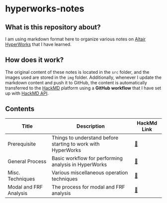 # hyperworks-notes

## What is this repository about?
I am using markdown format here to organize various notes on [Altair HyperWorks](https://altair.com/hyperworks) that I have learned. 

## How does it work?
The original content of these notes is located in the `src` folder, and the images used are stored in the `img` folder. Additionally, whenever I update the markdown content and push it to GitHub, the content is automatically transferred to the [HackMD](https://hackmd.io/) platform using a **GitHub workflow** that I have set up with [HackMD API](https://hackmd.io/@hackmd-api/developer-portal/https%3A%2F%2Fhackmd.io%2F%40hackmd-api%2FrkoVeBXkq?utm_source=settings-api&utm_medium=inline-cta). 

## Contents
|Title|Description|HackMd Link|
|---|---|---|
|Prerequisite|Things to understand before starting to work with HyperWorks|[:link:](https://hackmd.io/@OWw2Utj6TsC3Fr_SKO8Zog/BJgxkgBY2)|
|General Process|Basic workflow for performing analysis in HyperWorks|[:link:](https://hackmd.io/@OWw2Utj6TsC3Fr_SKO8Zog/ry5MzWSFh)|
|Misc. Techniques|Various miscellaneous operation techniques|[:link:](https://hackmd.io/@OWw2Utj6TsC3Fr_SKO8Zog/Bkex1lHYn)|
|Modal and FRF Analysis|The process for modal and FRF analysis|[:link:](https://hackmd.io/@OWw2Utj6TsC3Fr_SKO8Zog/BJsGz-BY3)|
